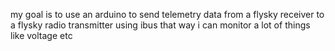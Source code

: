 my goal is to use an arduino to send telemetry data from a flysky receiver to a flysky radio transmitter using ibus that way i can monitor a lot of things like voltage etc
